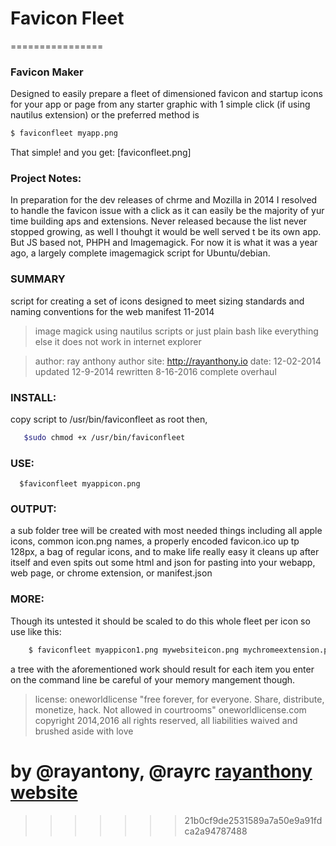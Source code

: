 # Favicon Fleet
================

### Favicon Maker
Designed to easily prepare a fleet of dimensioned favicon and startup icons for your app or page from any starter graphic with 1 simple click (if using nautilus extension) or the preferred method is 
```sh
$ faviconfleet myapp.png
```
That simple! and you get:
[faviconfleet.png]

### Project Notes: 
In preparation for the dev releases of chrme and Mozilla in 2014 I resolved to handle the favicon issue with a click as it can easily be the majority of yur time building aps and extensions. Never released because the list never stopped growing, as well I thouhgt it would be well served t be its own app. But JS based not, PHPH and Imagemagick. For now it is what it was a year ago, a largely complete imagemagick script for Ubuntu/debian.
### SUMMARY
script for creating a set of icons designed to meet sizing standards and naming conventions for the web manifest 11-2014

>image magick using nautilus scripts or just plain bash
>like everything else it does not work in internet explorer
 
>author: ray anthony 
>author site: http://rayanthony.io
>date: 12-02-2014
>updated 12-9-2014
>rewritten 8-16-2016 complete overhaul 

### INSTALL:
   copy script to /usr/bin/faviconfleet as root then,
```sh
   $sudo chmod +x /usr/bin/faviconfleet
```

### USE: 
```
  $faviconfleet myappicon.png
```

### OUTPUT:
   a sub folder tree will be created with most needed things including all apple icons, common icon.png names, 
   a properly encoded favicon.ico up tp 128px, a bag of regular icons, and to make life really easy it cleans up after itself
   and even spits out some html and json for pasting into your webapp, web page, or chrome extension, 
   or manifest.json

### MORE:
   Though its untested it should be scaled to do this whole fleet per icon so use like this:
```sh
    $ faviconfleet myappicon1.png mywebsiteicon.png mychromeextension.png [...]
```
a tree with the aforementioned work should result for each item you enter on the command line
be careful of your memory mangement though.

>license: oneworldlicense "free forever, for everyone. Share, distribute, monetize, hack. Not allowed in courtrooms"
>oneworldlicense.com
>copyright 2014,2016 all rights reserved, all liabilities waived and brushed aside with love

by @rayantony, @rayrc [rayanthony website](http://rayanthony.io/extensions/)
=======
>>>>>>> 21b0cf9de2531589a7a50e9a91fdca2a94787488
